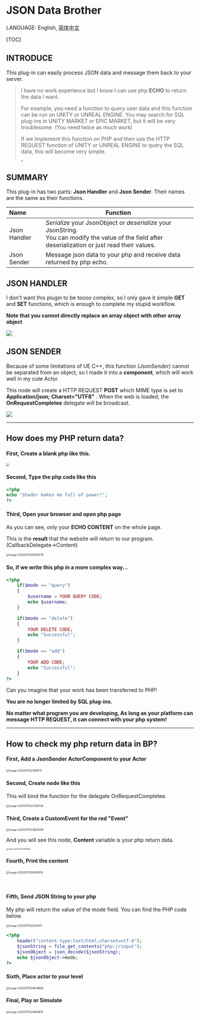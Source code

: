 # JSON Data Brother

LANGUAGE: English, [简体中文](README_zh.md)

[TOC]

## INTRODUCE

This plug-in can easily process JSON data and message them back to your server.

> I have no work experience but I know I can use php **ECHO** to return the data I want. 
>
> For example, you need a function to query user data and this function can be run on UNITY or UNREAL ENGINE. You may search for SQL plug-ins in UNITY MARKET or EPIC MARKET, but it will be very troublesome. (You need twice as much work)
>
> If we implement this function on PHP and then use the HTTP REQUEST function of UNITY or UNREAL ENGINE to query the SQL data, this will become very simple.
>
> <img src="DocumentResource\workflow_in_mind.png" style="zoom:35%;" />



## SUMMARY

This plug-in has two parts: **Json Handler** and **Json Sender**. Their names are the same as their functions.

| Name         | Function                                                     |
| :----------- | ------------------------------------------------------------ |
| Json Handler | *Serialize* your JsonObject or *deserialize* your JsonString. <br />You can modify the value of the field after deserialization or just read their values. <br /> |
| Json Sender  | Message json data to your php and receive data returned by php echo.<br /> |



## JSON HANDLER

I don't want this plugin to be toooo complex, so I only gave it simple **GET** and **SET** functions, which is enough to complete my stupid workflow. 

**Note that you cannot directly replace an array object with other array object**



![](DocumentResource\JsonHandler_Family.png)



## JSON SENDER

Because of some limitations of UE C++, this function *(JsonSender)* cannot be separated from an object, so I made it into a **component**, which will work well in my cute Actor. 

This node will create a HTTP REQUEST **POST** which MIME type is set to **Application/json; Charset="UTF8"** . When the web is loaded, the **OnRequestCompletee** delegate will be broadcast.

![](DocumentResource\JsonSender_Family.png)



------



## How does my PHP return data?

#### First, Create a blank php like this.

 <img src="DocumentResource/image-20230111220141324.png" style="zoom:50%;" />



#### Second, Type the php code like this

```php
<?php 
echo "Shader makes me full of power!";
?>
```



#### Third, Open your browser and open php page

As you can see, only your **ECHO CONTENT** on the whole page. 

This is the **result** that the website will return to our program. (CallbackDelegate->Content)

 <img src="DocumentResource/image-20230111220500579.png" alt="image-20230111220500579" style="zoom: 50%;" />



#### So, if we write this php in a more complex way...

```php
<?php
	if($mode == "query")
	{
		$username = YOUR QUERY CODE;
		echo $username;
	}

	if($mode == "delete")
	{
		YOUR DELETE CODE;
		echo "Successful";
	}

	if($mode == "add")
	{
		YOUR ADD CODE;
		echo "Successful";
	}
?>
```

Can you imagine that your work has been transferred to PHP!

**You are no longer limited by SQL plug-ins.**

**No matter what program you are developing, As long as your platform can message HTTP REQUEST, it can connect with your php system!**



------



## How to check my php return data in BP?

#### First, Add a JsonSender ActorComponent to your Actor

 <img src="DocumentResource/image-20230111223616711.png" alt="image-20230111223616711" style="zoom:50%;" />



#### Second, Create node like this

This will bind the function for the delegate OnRequestCompletee.

 <img src="DocumentResource/image-20230111223726726.png" alt="image-20230111223726726" style="zoom:50%;" />



#### Third, Create a CustomEvent for the red "Event"

 <img src="DocumentResource/image-20230111223828458.png" alt="image-20230111223828458" style="zoom:50%;" />



And you will see this node, **Content** variable is your php return data.

 <img src="DocumentResource/image-20230111223913962.png" alt="image-20230111223913962" style="zoom:33%;" />



#### Fourth, Print the content

 <img src="DocumentResource/image-20230111224039510.png" alt="image-20230111224039510" style="zoom:50%;" />

​	

#### Fifth, Send JSON String to your php

My php will return the value of the mode field. You can find the PHP code below.

 <img src="DocumentResource/image-20230111224214411.png" alt="image-20230111224214411" style="zoom:50%;" />

```php
<?php
	header("content-type:text/html;charset=utf-8");
	$jsonString = file_get_contents("php://input");
	$jsonObject = json_decode($jsonString);
	echo $jsonObject->mode;
?>
```



#### Sixth, Place actor to your level

 <img src="DocumentResource/image-20230111224639682.png" alt="image-20230111224639682" style="zoom:50%;" />



#### Final, Play or Simulate

 <img src="DocumentResource/image-20230111224800615.png" alt="image-20230111224800615" style="zoom:50%;" />